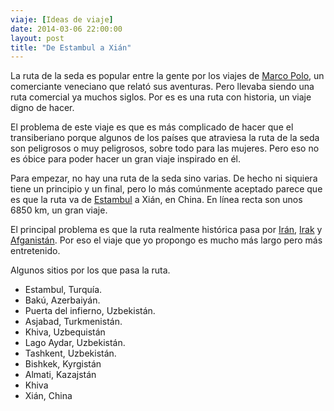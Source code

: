 ```yaml
---
viaje: [Ideas de viaje]
date: 2014-03-06 22:00:00
layout: post
title: "De Estambul a Xián"
---
```

<p>La ruta de la seda es popular entre la gente por los viajes de <a href="https://es.wikipedia.org/wiki/Marco_Polo">Marco Polo</a>, un comerciante veneciano que relató sus aventuras. Pero llevaba siendo una ruta comercial ya muchos siglos. Por es es una ruta con historia, un viaje digno de hacer.</p>
<p>El problema de este viaje es que es más complicado de hacer que el transiberiano porque algunos de los países que atraviesa la ruta de la seda son peligrosos o muy peligrosos, sobre todo para las mujeres. Pero eso no es óbice para poder hacer un gran viaje inspirado en él.</p>
<p>Para empezar, no hay una ruta de la seda sino varias. De hecho ni siquiera tiene un principio y un final, pero lo más comúnmente aceptado parece que es que la ruta va de <a title="Estambul" href="../../post/estambul">Estambul</a> a Xián, en China. En línea recta son unos 6850 km, un gran viaje.</p>
<p>El principal problema es que la ruta realmente histórica pasa por <a href="https://smartraveller.gov.au/Countries/middle-east/Pages/iran.aspx">Irán</a>, <a href="https://smartraveller.gov.au/Countries/middle-east/Pages/iraq.aspx">Irak</a> y <a href="https://smartraveller.gov.au/Countries/asia/south/Pages/afghanistan.aspx">Afganistán</a>. Por eso el viaje que yo propongo es mucho más largo pero más entretenido.</p>
<p>Algunos sitios por los que pasa la ruta.</p>
<ul>
<li>Estambul, Turquía.</li>
<li>Bakú, Azerbaiyán.</li>
<li>Puerta del infierno, Uzbekistán.</li>
<li>Asjabad, Turkmenistán.</li>
<li>Khiva, Uzbequistán</li>
<li>Lago Aydar, Uzbekistán.</li>
<li>Tashkent, Uzbekistán.</li>
<li>Bishkek, Kyrgistán</li>
<li>Almati, Kazajstán</li>
<li>Khiva</li>
<li>Xián, China</li>
</ul>